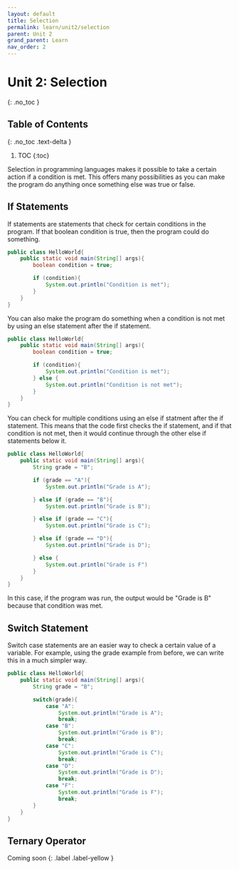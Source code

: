 ```yaml
---
layout: default
title: Selection
permalink: learn/unit2/selection
parent: Unit 2
grand_parent: Learn
nav_order: 2
---
```


<!-- prettier-ignore-start -->
# Unit 2: Selection
{: .no_toc }

## Table of Contents
{: .no_toc .text-delta }

1. TOC
{:toc}
<!-- prettier-ignore-end -->

Selection in programming languages makes it possible to take a certain action if a condition is met. This offers many possibilities as you can make the program do anything once something else was true or false.

## If Statements

If statements are statements that check for certain conditions in the program. If that boolean condition is true, then the program could do something.

```java
public class HelloWorld{
    public static void main(String[] args){
        boolean condition = true;

        if (condition){
            System.out.println("Condition is met");
        }
    }
}
```

You can also make the program do something when a condition is not met by using an else statement after the if statement.

```java
public class HelloWorld{
    public static void main(String[] args){
        boolean condition = true;

        if (condition){
            System.out.println("Condition is met");
        } else {
            System.out.println("Condition is not met");
        }
    }
}
```

You can check for multiple conditions using an else if statment after the if statement. This means that the code first checks the if statement, and if that condition is not met, then it would continue through the other else if statements below it.

```java
public class HelloWorld{
    public static void main(String[] args){
        String grade = "B";

        if (grade == "A"){
            System.out.println("Grade is A");

        } else if (grade == "B"){
            System.out.println("Grade is B");

        } else if (grade == "C"){
            System.out.println("Grade is C");

        } else if (grade == "D"){
            System.out.println("Grade is D");

        } else {
            System.out.println("Grade is F")
        }
    }
}
```

In this case, if the program was run, the output would be "Grade is B" because that condition was met.

## Switch Statement

Switch case statements are an easier way to check a certain value of a variable. For example, using the grade example from before, we can write this in a much simpler way.

```java
public class HelloWorld{
    public static void main(String[] args){
        String grade = "B";

        switch(grade){
            case "A":
                System.out.println("Grade is A");
                break;
            case "B":
                System.out.println("Grade is B");
                break;
            case "C":
                System.out.println("Grade is C");
                break;
            case "D":
                System.out.println("Grade is D");
                break;
            case "F":
                System.out.println("Grade is F");
                break;
        }
    }
}
```

## Ternary Operator

Coming soon
{: .label .label-yellow }
